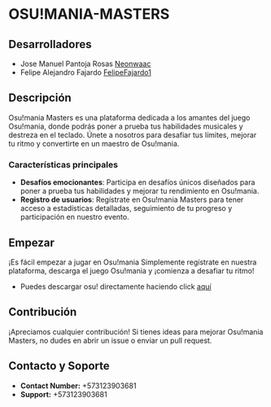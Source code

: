 # OSU!MANIA-MASTERS

## Desarrolladores
- Jose Manuel Pantoja Rosas [Neonwaac](https://github.com/Neonwaac)
- Felipe Alejandro Fajardo [FelipeFajardo1](https://github.com/FelipeFajardo1)

## Descripción
Osu!mania Masters es una plataforma dedicada a los amantes del juego Osu!mania, donde podrás poner a prueba tus habilidades musicales y destreza en el teclado. Únete a nosotros para desafiar tus límites, mejorar tu ritmo y convertirte en un maestro de Osu!mania.

### Características principales

- **Desafíos emocionantes**: Participa en desafíos únicos diseñados para poner a prueba tus habilidades y mejorar tu rendimiento en Osu!mania.
- **Registro de usuarios**: Regístrate en Osu!mania Masters para tener acceso a estadísticas detalladas, seguimiento de tu progreso y participación en nuestro evento.

## Empezar

¡Es fácil empezar a jugar en Osu!mania Simplemente regístrate en nuestra plataforma, descarga el juego Osu!mania y ¡comienza a desafiar tu ritmo!
- Puedes descargar osu! directamente haciendo click [aquí](https://osu.ppy.sh/home/download)

## Contribución

¡Apreciamos cualquier contribución! Si tienes ideas para mejorar Osu!mania Masters, no dudes en abrir un issue o enviar un pull request.

## Contacto y Soporte
- **Contact Number:** +573123903681
- **Support:** +573123903681